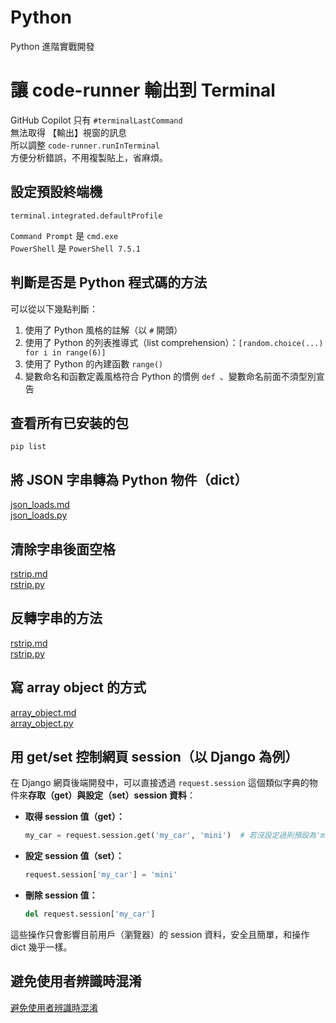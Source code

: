 # Python
Python 進階實戰開發

# 讓 code-runner 輸出到 Terminal
GitHub Copilot 只有 `#terminalLastCommand`  
無法取得 【輸出】視窗的訊息  
所以調整 `code-runner.runInTerminal`  
方便分析錯誤，不用複製貼上，省麻煩。  

## 設定預設終端機
```shell
terminal.integrated.defaultProfile
```
`Command Prompt` 是 `cmd.exe`  
`PowerShell` 是 `PowerShell 7.5.1`  

## 判斷是否是 Python 程式碼的方法
可以從以下幾點判斷：
1. 使用了 Python 風格的註解（以 `#` 開頭）
2. 使用了 Python 的列表推導式（list comprehension）：`[random.choice(...) for i in range(6)]`
3. 使用了 Python 的內建函數 `range()`
4. 變數命名和函數定義風格符合 Python 的慣例 `def `、變數命名前面不須型別宣告

## 查看所有已安装的包
```shell
pip list
```

## 將 JSON 字串轉為 Python 物件（dict）
[json_loads.md](./docs/json/json_loads.md)  
[json_loads.py](./src/json/json_loads.py)  

## 清除字串後面空格
[rstrip.md](./docs/string/rstrip.md)  
[rstrip.py](./src/string/rstrip.py)  

## 反轉字串的方法
[rstrip.md](./docs/string/reversed.md)  
[rstrip.py](./src/string/reversed.py)  

## 寫 array object 的方式
[array_object.md](./docs/array/array_object.md)  
[array_object.py](./src/array/array_object.py)  

## 用 get/set 控制網頁 session（以 Django 為例）

在 Django 網頁後端開發中，可以直接透過 `request.session` 這個類似字典的物件來**存取（get）與設定（set）session 資料**：

- **取得 session 值（get）：**
  ```python
  my_car = request.session.get('my_car', 'mini')  # 若沒設定過則預設為'mini'
  ```

- **設定 session 值（set）：**
  ```python
  request.session['my_car'] = 'mini'
  ```

- **刪除 session 值：**
  ```python
  del request.session['my_car']
  ```

這些操作只會影響目前用戶（瀏覽器）的 session 資料，安全且簡單，和操作 dict 幾乎一樣。

## 避免使用者辨識時混淆
[避免使用者辨識時混淆](./docs/generate_random_specify_code.md)  


